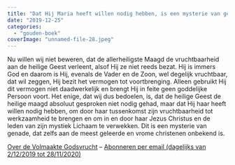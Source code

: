 ```yaml
---
title: "Dat Hij Maria heeft willen nodig hebben, is een mysterie van genade"
date: "2019-12-25"
categories: 
  - "gouden-boek"
coverImage: "unnamed-file-28.jpeg"
---
```


Nu willen wij niet beweren, dat de allerheiligste Maagd de vruchtbaarheid aan de heilige Geest verleent, alsof Hij ze niet reeds bezat. Hij is immers God en daarom is Hij, evenals de Vader en de Zoon, wel degelijk vruchtbaar, dat wil zeggen, Hij bezit het vermogen tot voortbrenging. Alleen gebruikt Hij dit vermogen niet daadwerkelijk en brengt Hij in feite geen goddelijke Persoon voort. Het enige, dat wij dus bedoelen, is, dat de heilige Geest de heilige maagd absoluut gesproken niet nodig gehad, maar dat Hij haar heeft willen nodig hebben, om door haar tussenkomst zijn vruchtbaarheid tot werkzaamheid te brengen en om in en door haar Jezus Christus en de leden van zijn mystiek Lichaam te verwekken. Dit is een mysterie van genade, dat zelfs aan de meest geleerde en vrome christenen onbekend is.

[Over de Volmaakte Godsvrucht](/blog/een-jaar-lang-volmaakte-godsvrucht/) – [Abonneren per email (dagelijks van 2/12/2019 tot 28/11/2020)](http://eepurl.com/9RKvX)
